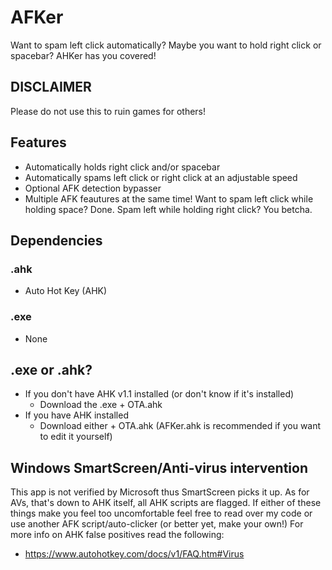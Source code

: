 # AFKer
Want to spam left click automatically? Maybe you want to hold right click or spacebar? AHKer has you covered!

## DISCLAIMER
Please do not use this to ruin games for others!

## Features
+ Automatically holds right click and/or spacebar
+ Automatically spams left click or right click at an adjustable speed
+ Optional AFK detection bypasser
+ Multiple AFK feautures at the same time! Want to spam left click while holding space? Done. Spam left while holding right click? You betcha.

## Dependencies
### .ahk
+ Auto Hot Key (AHK)
### .exe
+ None

## .exe or .ahk?
+ If you don't have AHK v1.1 installed (or don't know if it's installed)
    + Download the .exe + OTA.ahk
+ If you have AHK installed
    + Download either + OTA.ahk (AFKer.ahk is recommended if you want to edit it yourself)

## Windows SmartScreen/Anti-virus intervention
This app is not verified by Microsoft thus SmartScreen picks it up. As for AVs, that's down to AHK itself, all AHK scripts are flagged. If either of these things make you feel too uncomfortable feel free to read over my code or use another AFK script/auto-clicker (or better yet, make your own!)
For more info on AHK false positives read the following:
+ https://www.autohotkey.com/docs/v1/FAQ.htm#Virus
